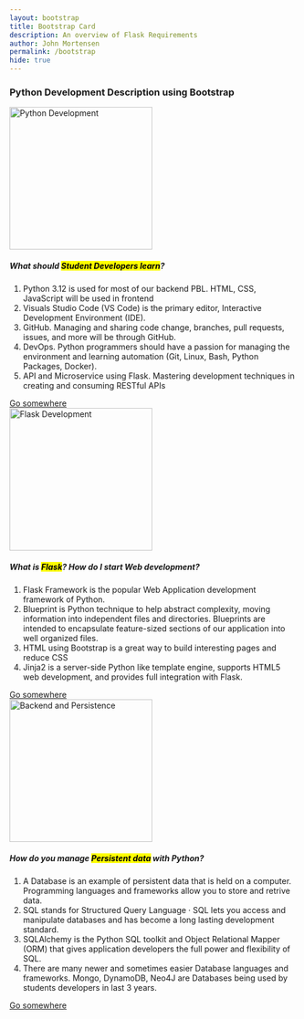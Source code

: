 ```yaml
---
layout: bootstrap 
title: Bootstrap Card 
description: An overview of Flask Requirements
author: John Mortensen
permalink: /bootstrap
hide: true
---
```

    
<!-- Start of body content specific to page -->
<div class="card mx-auto">
    <h3><strong>Python Development Description using Bootstrap</strong></h3>
    <div class="row">
        <div class="col-4">
            <div class="card">
                <img class="card-img-top" src="{{site.baseurl}}/images/course-brag/python.jpeg" alt="Python Development" height="250">
                <div class="card-body">
                <h5 class="card-title">What should <mark>Student Developers learn</mark>?</h5>
                <p class="card-text">
                    <ol>
                        <li>Python 3.12 is used for most of our backend PBL. HTML, CSS, JavaScript will be used in frontend</li>
                        <li>Visuals Studio Code (VS Code) is the primary editor, Interactive Development Environment (IDE).</li>
                        <li>GitHub.  Managing and sharing code change, branches, pull requests, issues, and more will be through GitHub.</li>
                        <li>DevOps. Python programmers should have a passion for managing the environment and learning automation (Git, Linux, Bash, Python Packages, Docker).</li>
                        <li>API and Microservice using Flask.  Mastering development techniques in creating and consuming RESTful APIs</li>
                    </ol>
                </p>
                <a href="#" class="btn btn-primary">Go somewhere</a>
                </div>
            </div>
        </div>
        <div class="col-4">
            <div class="card">
                <img class="card-img-top" src="{{site.baseurl}}/images/course-brag/flask.png" alt="Flask Development" height="250">
                <div class="card-body">
                <h5 class="card-title">What is <mark>Flask</mark>? How do I start Web development?</h5>
                <p class="card-text">
                    <ol>
                        <li>Flask Framework is the popular Web Application development framework of Python.</li>
                        <li>Blueprint is Python technique to help abstract complexity, moving information into independent files and directories. Blueprints are intended to encapsulate feature-sized sections of our application into well organized files.</li>
                        <li>HTML using Bootstrap is a great way to build interesting pages and reduce CSS</li>
                        <li>Jinja2 is a server-side Python like template engine, supports HTML5 web development, and provides full integration with Flask.</li>
                    </ol>
                </p>
                <a href="#" class="btn btn-primary">Go somewhere</a>
                </div>
            </div>
        </div>
        <div class="col-4">
            <div class="card">
                <img class="card-img-top" src="{{site.baseurl}}/images/course-brag/pythondb.png" alt="Backend and Persistence" height="250">
                <div class="card-body">
                <h5 class="card-title">How do you manage <mark>Persistent data</mark> with Python?</h5>
                <p class="card-text">
                    <ol>
                        <li>A Database is an example of persistent data that is held on a computer.  Programming languages and frameworks allow you to store and retrive data.</li>
                        <li>SQL stands for Structured Query Language · SQL lets you access and manipulate databases and has become a long lasting development standard.</li>
                        <li>SQLAlchemy is the Python SQL toolkit and Object Relational Mapper (ORM) that gives application developers the full power and flexibility of SQL.</li>
                        <li>There are many newer and sometimes easier Database languages and frameworks.  Mongo, DynamoDB, Neo4J are Databases being used by students developers in last 3 years.</li>
                    </ol>
                </p>
                <a href="#" class="btn btn-primary">Go somewhere</a>
                </div>
            </div>
        </div>
    </div>
</div>
